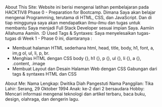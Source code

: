 About This Site: Website ini berisi mengenai latihan pembelajaran pada HACKTIV8 Phase 0 - Preparation for Bootcamp. Dimana Saya akan belajar mengenai Programming, terutama di HTML, CSS, dan JavaScript. Dan di tiap minggunya saya akan mendapatkan ilmu-ilmu dan tugas untuk membantu Saya menjadi Full Stack Developer sesuai impian Saya. Aamiin Allahuma Aamiin. :D
Used Tags & Syntaxes: Saya menyelesaikan tugas-tugas di Week 1 - Phase 0 ini, diantaranya :
- Membuat halaman HTML sederhana
html,
head,
title,
body,
h1,
font,
a,
im,g
ol,
ul,
li,
p,
br.
- Menghias HTML dengan CSS
body {},
h1 {},
p {},
ul {},
li {},
a {},
.content,
.image
- Membuat Layout dan Desain Halaman Web dengan CSS
Gabungan dari tags & syntaxes HTML dan CSS

About Me:
Nama Lengkap: Dwitika Diah Pangestuti
Nama Panggilan: Tika
Lahir: Serang, 29 Oktober 1994
Anak: ke-2 dari 2 bersaudara
Hobby: Mencari informasi mengenai teknologi dan artikel terbaru, baca buku, design, olahraga, dan dengerin lagu.
